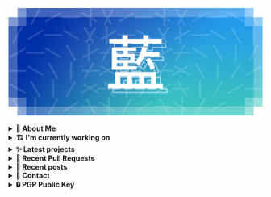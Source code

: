![藍](ai.webp)

<details>
  <summary><b>🌠 About Me</b></summary>
  <br/>

- 藍
  - Nickname
  - a.k.a あい, Ai
- Earthling.
- Front-end Developer.

</details>
<details>
  <summary><b>🏗️ I'm currently working on</b></summary>
  <br/>


- [kwaa/blog](https://github.com/kwaa/blog) - my blog (3 days ago)
- [importantimport/urara](https://github.com/importantimport/urara) - 🌸 Sweet &amp; Powerful SvelteKit Blog Template. (4 days ago)
- [kwaa/comments](https://github.com/kwaa/comments) - blog comments (1 week ago)
- [kwaa/.github](https://github.com/kwaa/.github) - dot github (2 weeks ago)
- [janosh/awesome-svelte-kit](https://github.com/janosh/awesome-svelte-kit) - Awesome examples of SvelteKit in the wild (2 months ago)
- [kwaa/caddy](https://github.com/kwaa/caddy) - 🔒 caddy with my favorite modules. (3 months ago)
- [kwaa/kwaa.github.io](https://github.com/kwaa/kwaa.github.io) - ./kwaa.dev (3 months ago)
- [tailwindlabs/tailwindcss](https://github.com/tailwindlabs/tailwindcss) - A utility-first CSS framework for rapid UI development. (4 months ago)

</details>
<details>
  <summary><b>✨ Latest projects</b></summary>
  <br/>


- [kwaa/.github](https://github.com/kwaa/.github) - dot github
- [kwaa/blog](https://github.com/kwaa/blog) - my blog
- [kwaa/caddy](https://github.com/kwaa/caddy) - 🔒 caddy with my favorite modules.
- [kwaa/workers-hexo-search](https://github.com/kwaa/workers-hexo-search) - Multi-site Hexo search script built with Cloudflare Workers.
- [kwaa/kwaa.moe](https://github.com/kwaa/kwaa.moe) - simple portfolio
- [kwaa/naive.sh](https://github.com/kwaa/naive.sh) - Auto Install &amp; Update Naiveproxy for Linux
- [kwaa/kwaa.github.io](https://github.com/kwaa/kwaa.github.io) - ./kwaa.dev
- [kwaa/m](https://github.com/kwaa/m) - Theme M for Hexo.
- [kwaa/comments](https://github.com/kwaa/comments) - blog comments

</details>
<details>
  <summary><b>🎨 Recent Pull Requests</b></summary>
  <br/>


- [update urara screenshot](https://github.com/janosh/awesome-svelte-kit/pull/42) on [janosh/awesome-svelte-kit](https://github.com/janosh/awesome-svelte-kit) (1 month ago)
- [Add site 35 https://urara-demo.netlify.app](https://github.com/janosh/awesome-svelte-kit/pull/39) on [janosh/awesome-svelte-kit](https://github.com/janosh/awesome-svelte-kit) (2 months ago)
- [add `border-hidden`](https://github.com/tailwindlabs/tailwindcss/pull/3806) on [tailwindlabs/tailwindcss](https://github.com/tailwindlabs/tailwindcss) (10 months ago)
- [Update U.Cor to ./kwaa.dev](https://github.com/utterance/utterances/pull/385) on [utterance/utterances](https://github.com/utterance/utterances) (1 year ago)
- [移除 !important](https://github.com/zdhxiong/mdui/pull/228) on [zdhxiong/mdui](https://github.com/zdhxiong/mdui) (2 years ago)
- [为 Roboto 字体增加 font-display: swap 以优化性能](https://github.com/zdhxiong/mdui/pull/207) on [zdhxiong/mdui](https://github.com/zdhxiong/mdui) (2 years ago)
- [add U.Cor to SITES.md](https://github.com/utterance/utterances/pull/216) on [utterance/utterances](https://github.com/utterance/utterances) (2 years ago)

</details>
<details>
  <summary><b>📜 Recent posts</b></summary>
  <br/>


- [2021 总结 &amp; 2022 目标 &amp; Refresh IEM Design](https://kwaa.dev/2022) (4 weeks ago)
- [Urara 的 ToC（文章目录）实现](https://kwaa.dev/intro-urara/toc) (1 month ago)
- [评论系统迁移 &gt;&gt; Giscus &amp; Disqus](https://kwaa.dev/giscus-disqus) (1 month ago)
- [使用 GPG 为 Git commit 签名](https://kwaa.dev/git-commit-gpgsign) (2 months ago)
- [2021 · 十月 · 博客重构 &amp; 浅谈部署](https://kwaa.dev/2021/ten-update) (3 months ago)

👉 read more at [./kwaa.dev](https://kwaa.dev)

</details>
<details>
  <summary><b>📧 Contact</b></summary>
  <br/>

- Blog: https://kwaa.dev
- Telegram: @kwaabot
- Discord: 917#1929

👋 If u want to say hello, I'll be happy to meet u.

</details>
<details>
  <summary><b>🔒 PGP Public Key</b></summary>
  <br/>

> User Key: `8964 78D9 78EB 0000`

> Code Signing Key: [`2E18 657D 8C32 CC47`](https://github.com/kwaa.gpg)

</details>